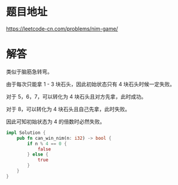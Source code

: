 # 题目地址

<https://leetcode-cn.com/problems/nim-game/>

# 解答

类似于脑筋急转弯。

由于每次只能拿 1 - 3 块石头，因此初始状态只有 4 块石头时候一定失败。

对于 5，6，7，可以转化为 4 块石头且对方先拿，此时成功。

对于 8，可以转化为 4 块石头且自己先拿，此时失败。

因此可知初始状态为 4 的倍数时必然失败。

```Rust
impl Solution {
    pub fn can_win_nim(n: i32) -> bool {
        if n % 4 == 0 {
            false 
        } else {
            true 
        }
    }
}
```
